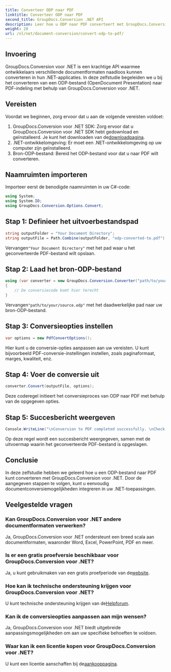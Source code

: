 ```yaml
---
title: Converteer ODP naar PDF
linktitle: Converteer ODP naar PDF
second_title: GroupDocs.Conversion .NET API
description: Leer hoe u ODP naar PDF converteert met GroupDocs.Conversion voor .NET. Volg onze stapsgewijze handleiding voor een naadloze documentconversie.
weight: 28
url: /nl/net/document-conversion/convert-odp-to-pdf/
---
```

## Invoering
GroupDocs.Conversion voor .NET is een krachtige API waarmee ontwikkelaars verschillende documentformaten naadloos kunnen converteren in hun .NET-applicaties. In deze zelfstudie begeleiden we u bij het converteren van een ODP-bestand (OpenDocument Presentation) naar PDF-indeling met behulp van GroupDocs.Conversion voor .NET.
## Vereisten
Voordat we beginnen, zorg ervoor dat u aan de volgende vereisten voldoet:
1.  GroupDocs.Conversion voor .NET SDK: Zorg ervoor dat u GroupDocs.Conversion voor .NET SDK hebt gedownload en geïnstalleerd. Je kunt het downloaden van de[downloadpagina](https://releases.groupdocs.com/conversion/net/).
2. .NET-ontwikkelomgeving: Er moet een .NET-ontwikkelomgeving op uw computer zijn geïnstalleerd.
3. Bron-ODP-bestand: Bereid het ODP-bestand voor dat u naar PDF wilt converteren.

## Naamruimten importeren
Importeer eerst de benodigde naamruimten in uw C#-code:
```csharp
using System;
using System.IO;
using GroupDocs.Conversion.Options.Convert;
```
## Stap 1: Definieer het uitvoerbestandspad
```csharp
string outputFolder = "Your Document Directory";
string outputFile = Path.Combine(outputFolder, "odp-converted-to.pdf");
```
 Vervangen`"Your Document Directory"` met het pad waar u het geconverteerde PDF-bestand wilt opslaan.
## Stap 2: Laad het bron-ODP-bestand
```csharp
using (var converter = new GroupDocs.Conversion.Converter("path/to/your/source.odp"))
{
    // De conversiecode komt hier terecht
}
```
 Vervangen`"path/to/your/source.odp"` met het daadwerkelijke pad naar uw bron-ODP-bestand.
## Stap 3: Conversieopties instellen
```csharp
var options = new PdfConvertOptions();
```
Hier kunt u de conversie-opties aanpassen aan uw vereisten. U kunt bijvoorbeeld PDF-conversie-instellingen instellen, zoals paginaformaat, marges, kwaliteit, enz.
## Stap 4: Voer de conversie uit
```csharp
converter.Convert(outputFile, options);
```
Deze coderegel initieert het conversieproces van ODP naar PDF met behulp van de opgegeven opties.
## Stap 5: Succesbericht weergeven
```csharp
Console.WriteLine("\nConversion to PDF completed successfully. \nCheck output in {0}", outputFolder);
```
Op deze regel wordt een succesbericht weergegeven, samen met de uitvoermap waarin het geconverteerde PDF-bestand is opgeslagen.

## Conclusie
In deze zelfstudie hebben we geleerd hoe u een ODP-bestand naar PDF kunt converteren met GroupDocs.Conversion voor .NET. Door de aangegeven stappen te volgen, kunt u eenvoudig documentconversiemogelijkheden integreren in uw .NET-toepassingen.
## Veelgestelde vragen
### Kan GroupDocs.Conversion voor .NET andere documentformaten verwerken?
Ja, GroupDocs.Conversion voor .NET ondersteunt een breed scala aan documentformaten, waaronder Word, Excel, PowerPoint, PDF en meer.
### Is er een gratis proefversie beschikbaar voor GroupDocs.Conversion voor .NET?
 Ja, u kunt gebruikmaken van een gratis proefperiode van de[website](https://releases.groupdocs.com/).
### Hoe kan ik technische ondersteuning krijgen voor GroupDocs.Conversion voor .NET?
 U kunt technische ondersteuning krijgen van de[Helpforum](https://forum.groupdocs.com/c/conversion/11).
### Kan ik de conversieopties aanpassen aan mijn wensen?
Ja, GroupDocs.Conversion voor .NET biedt uitgebreide aanpassingsmogelijkheden om aan uw specifieke behoeften te voldoen.
### Waar kan ik een licentie kopen voor GroupDocs.Conversion voor .NET?
 U kunt een licentie aanschaffen bij de[aankooppagina](https://purchase.groupdocs.com/buy).